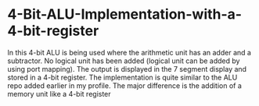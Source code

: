 # 4-Bit-ALU-Implementation-with-a-4-bit-register
In this 4-bit ALU is being used where the arithmetic unit has an adder and a subtractor. No logical unit has been added (logical unit can be added by using port mapping). The output is displayed in the 7 segment display and stored in a 4-bit register. The implementation is quite similar to the ALU repo added earlier in my profile. The major difference is the addition of a memory unit like a 4-bit register
